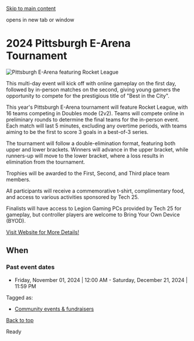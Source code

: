 [Skip to main content](https://www.pittsburghpa.gov/Events-directory/2024-Pittsburgh-E-Arena-Tournament#main-content)

opens in new tab or window

# 2024 Pittsburgh E-Arena Tournament

![Pittsburgh E-Arena featuring Rocket League](https://www.pittsburghpa.gov/files/assets/city/v/3/special-events/slider-images/e-arena.jpg?dimension=pageimagefullwidth&w=1140)

This multi-day event will kick off with online gameplay on the first day, followed by in-person matches on the second, giving young gamers the opportunity to compete for the prestigious title of "Best in the City".

This year's Pittsburgh E-Arena tournament will feature Rocket League, with 16 teams competing in Doubles mode (2v2). Teams will compete online in preliminary rounds to determine the final teams for the in-person event. Each match will last 5 minutes, excluding any overtime periods, with teams aiming to be the first to score 3 goals in a best-of-3 series.

The tournament will follow a double-elimination format, featuring both upper and lower brackets. Winners will advance in the upper bracket, while runners-up will move to the lower bracket, where a loss results in elimination from the tournament.

Trophies will be awarded to the First, Second, and Third place team members.

All participants will receive a commemorative t-shirt, complimentary food, and access to various activities sponsored by Tech 25.

Finalists will have access to Legion Gaming PCs provided by Tech 25 for gameplay, but controller players are welcome to Bring Your Own Device (BYOD).

[Visit Website for More Details!](https://www.pittsburghpa.gov/EngagementHQ-Projects/Esports-Tournaments-26425)

## When

### Past event dates

- Friday, November 01, 2024 \| 12:00 AM
\- Saturday, December 21, 2024 \| 11:59 PM


Tagged as:

- [Community events & fundraisers](https://www.pittsburghpa.gov/Events-directory?dlv_OC%20CL%20City%20Events%20Listing=(dd_OC%20Event%20Categories=Community%20events%20%26%20fundraisers)(dd_OC%20Composite%20Date=0d))

[Back to top](https://www.pittsburghpa.gov/Events-directory/2024-Pittsburgh-E-Arena-Tournament#body-top)

Ready
